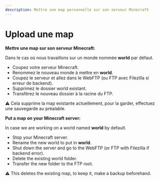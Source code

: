 ```yaml
---
description: Mettre une map personnelle sur son serveur Minecraft
---
```


# Upload une map

**Mettre une map sur son serveur Minecraft:**

Dans le cas où nous travaillons sur un monde nommée **world** par défaut.

* Coupez votre serveur Minecraft.
* Renommez le nouveau monde à mettre en **world**.
* Coupez le serveur et allez dans le WebFTP \(ou FTP avec Filezilla si erreur de backend\).
* Supprimez le dossier world existant.
* Transférez le nouveau dossier à la racine du FTP.

:warning: Cela supprime la map existante actuellement, pour la garder, effectuez une sauvegarde au préalable.

**Put a map on your Minecraft server:**

In case we are working on a world named **world** by default.

* Stop your Minecraft server.
* Rename the new world to put in **world**.
* Shut down the server and go to the WebFTP \(or FTP with Filezilla if backend error\).
* Delete the existing world folder.
* Transfer the new folder to the FTP root.

:warning: This deletes the existing map, to keep it, make a backup beforehand.

